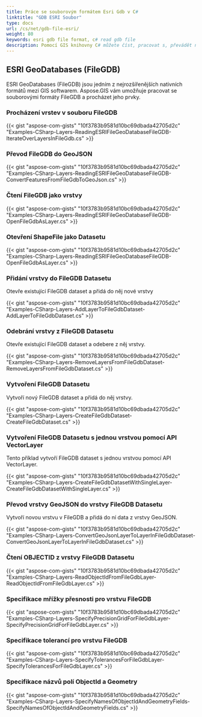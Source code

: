 ```yaml
---
title: Práce se souborovým formátem Esri Gdb v C#
linktitle: "GDB ESRI Soubor"
type: docs
url: /cs/net/gdb-file-esri/
weight: 80
keywords: esri gdb file format, c# read gdb file
description: Pomocí GIS knihovny C# můžete číst, pracovat s, převádět nebo manipulovat se souborovým formátem FileGDB ESRI GeoDatabases.
---
```


## **ESRI GeoDatabases (FileGDB)**
ESRI GeoDatabases (FileGDB) jsou jedním z nejrozšířenějších nativních formátů mezi GIS softwarem. Aspose.GIS vám umožňuje pracovat se souborovými formáty FileGDB a procházet jeho prvky.
### **Procházení vrstev v souboru FileGDB**
{{< gist "aspose-com-gists" "10f3783b9581d10bc69dbada42705d2c" "Examples-CSharp-Layers-ReadingESRIFileGeoDatabaseFileGDB-IterateOverLayersInFileGdb.cs" >}}
### **Převod FileGDB do GeoJSON**
{{< gist "aspose-com-gists" "10f3783b9581d10bc69dbada42705d2c" "Examples-CSharp-Layers-ReadingESRIFileGeoDatabaseFileGDB-ConvertFeaturesFromFileGdbToGeoJson.cs" >}}
### **Čtení FileGDB jako vrstvy**
{{< gist "aspose-com-gists" "10f3783b9581d10bc69dbada42705d2c" "Examples-CSharp-Layers-ReadingESRIFileGeoDatabaseFileGDB-OpenFileGdbAsLayer.cs" >}}
### **Otevření ShapeFile jako Datasetu**
{{< gist "aspose-com-gists" "10f3783b9581d10bc69dbada42705d2c" "Examples-CSharp-Layers-ReadingESRIFileGeoDatabaseFileGDB-OpenFileGdbAsLayer.cs" >}}
### **Přidání vrstvy do FileGDB Datasetu**
Otevře existující FileGDB dataset a přidá do něj nové vrstvy

{{< gist "aspose-com-gists" "10f3783b9581d10bc69dbada42705d2c" "Examples-CSharp-Layers-AddLayerToFileGdbDataset-AddLayerToFileGdbDataset.cs" >}}
### **Odebrání vrstvy z FileGDB Datasetu**
Otevře existující FileGDB dataset a odebere z něj vrstvy.

{{< gist "aspose-com-gists" "10f3783b9581d10bc69dbada42705d2c" "Examples-CSharp-Layers-RemoveLayersFromFileGdbDataset-RemoveLayersFromFileGdbDataset.cs" >}}
### **Vytvoření FileGDB Datasetu**
Vytvoří nový FileGDB dataset a přidá do něj vrstvy.

{{< gist "aspose-com-gists" "10f3783b9581d10bc69dbada42705d2c" "Examples-CSharp-Layers-CreateFileGdbDataset-CreateFileGdbDataset.cs" >}}
### **Vytvoření FileGDB Datasetu s jednou vrstvou pomocí API VectorLayer**
Tento příklad vytvoří FileGDB dataset s jednou vrstvou pomocí API VectorLayer.

{{< gist "aspose-com-gists" "10f3783b9581d10bc69dbada42705d2c" "Examples-CSharp-Layers-CreateFileGdbDatasetWithSingleLayer-CreateFileGdbDatasetWithSingleLayer.cs" >}}
### **Převod vrstvy GeoJSON do vrstvy FileGDB Datasetu**
Vytvoří novou vrstvu v FileGDB a přidá do ní data z vrstvy GeoJSON.

{{< gist "aspose-com-gists" "10f3783b9581d10bc69dbada42705d2c" "Examples-CSharp-Layers-ConvertGeoJsonLayerToLayerInFileGdbDataset-ConvertGeoJsonLayerToLayerInFileGdbDataset.cs" >}}
### **Čtení OBJECTID z vrstvy FileGDB Datasetu**
{{< gist "aspose-com-gists" "10f3783b9581d10bc69dbada42705d2c" "Examples-CSharp-Layers-ReadObjectIdFromFileGdbLayer-ReadObjectIdFromFileGdbLayer.cs" >}}
### **Specifikace mřížky přesnosti pro vrstvu FileGDB**
{{< gist "aspose-com-gists" "10f3783b9581d10bc69dbada42705d2c" "Examples-CSharp-Layers-SpecifyPrecisionGridForFileGdbLayer-SpecifyPrecisionGridForFileGdbLayer.cs" >}}
### **Specifikace tolerancí pro vrstvu FileGDB**
{{< gist "aspose-com-gists" "10f3783b9581d10bc69dbada42705d2c" "Examples-CSharp-Layers-SpecifyTolerancesForFileGdbLayer-SpecifyTolerancesForFileGdbLayer.cs" >}}
### **Specifikace názvů polí ObjectId a Geometry**
{{< gist "aspose-com-gists" "10f3783b9581d10bc69dbada42705d2c" "Examples-CSharp-Layers-SpecifyNamesOfObjectIdAndGeometryFields-SpecifyNamesOfObjectIdAndGeometryFields.cs" >}}
